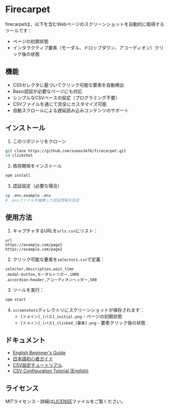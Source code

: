 # Firecarpet

firecarpetは、以下を含むWebページのスクリーンショットを自動的に取得するツールです：
- ページの初期状態
- インタラクティブ要素（モーダル、ドロップダウン、アコーディオン）クリック後の状態

## 機能

- CSSセレクタに基づいてクリック可能な要素を自動検出
- Basic認証が必要なページにも対応
- シンプルなCSVベースの設定（プログラミング不要）
- CSVファイルを通じて完全にカスタマイズ可能
- 自動スクロールによる遅延読み込みコンテンツのサポート

## インストール

1. このリポジトリをクローン
```bash
git clone https://github.com/suneo3476/firecarpet.git
cd clickshot
```

2. 依存関係をインストール
```bash
npm install
```

3. 認証設定（必要な場合）
```bash
cp .env.example .env
# .envファイルを編集して認証情報を設定
```

## 使用方法

1. キャプチャするURLを`urls.csv`にリスト：
```csv
url
https://example.com/page1
https://example.com/page2
```

2. クリック可能な要素を`selectors.csv`で定義：
```csv
selector,description,wait_time
.modal-button,モーダルトリガー,1000
.accordion-header,アコーディオンヘッダー,500
```

3. ツールを実行：
```bash
npm start
```

4. `screenshots`ディレクトリにスクリーンショットが保存されます：
   - `[ドメイン]_[パス]_initial.png` - ページの初期状態
   - `[ドメイン]_[パス]_clicked_[要素].png` - 要素クリック後の状態

## ドキュメント

- [English Beginner's Guide](docs/beginner-guide-en.md)
- [日本語初心者ガイド](docs/beginner-guide-ja.md)
- [CSV設定チュートリアル](docs/csv-tutorial-ja.md)
- [CSV Configuration Tutorial (English)](docs/csv-tutorial.md)

## ライセンス

MITライセンス - 詳細は[LICENSE](LICENSE)ファイルをご覧ください。
